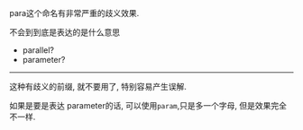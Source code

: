 para这个命名有非常严重的歧义效果.

不会到到底是表达的是什么意思
- parallel?
- parameter?

---

这种有歧义的前缀, 就不要用了, 特别容易产生误解.

如果是要是表达 parameter的话, 可以使用`param`,只是多一个字母, 但是效果完全不一样.

